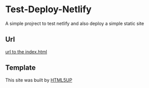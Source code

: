 # Test-Deploy-Netlify

A simple projrect to test netlify and also deploy a simple static site

## Url
[url to the index.html](jattanjie21-test-deploy.netlify.app)

## Template
This site was built by [HTML5UP](https://html5up.com/)


